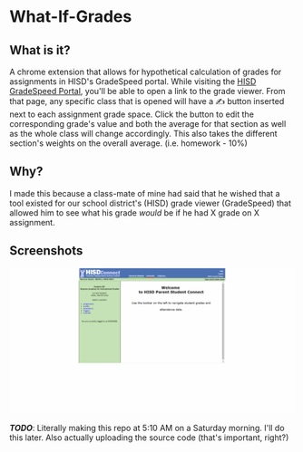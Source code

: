 # What-If-Grades
## What is it?
A chrome extension that allows for hypothetical calculation of grades for assignments in HISD's GradeSpeed portal. While visiting the [HISD GradeSpeed Portal][1], you'll be able to open a link to the grade viewer. From that page, any specific class that is opened will have a ✍ button inserted next to each assignment grade space. Click the button to edit the corresponding grade's value and both the average for that section as well as the whole class will change accordingly. This also takes the different section's weights on the overall average. (i.e. homework - 10%)

## Why?
I made this because a class-mate of mine had said that he wished that a tool existed for our school district's (HISD) grade viewer (GradeSpeed) that allowed him to see what his grade *would* be if he had X grade on X assignment.

## Screenshots
![example-screencast][2]

***TODO***: Literally making this repo at 5:10 AM on a Saturday morning. I'll do this later. Also actually uploading the source code (that's important, right?)

[1]:https://apps.houstonisd.org/ParentStudentConnect/
[2]:https://github.com/TheOdd/what-if-grades/blob/master/imgs/demo.gif
